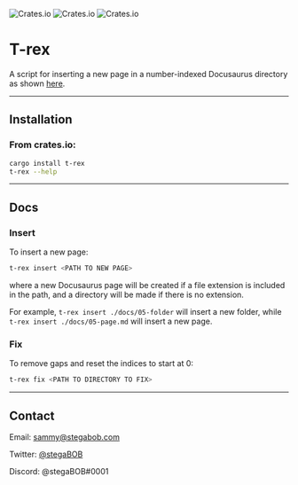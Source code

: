 ![Crates.io](https://img.shields.io/crates/v/t-rex)
![Crates.io](https://img.shields.io/crates/d/t-rex)
![Crates.io](https://img.shields.io/crates/l/t-rex)

# T-rex

A script for inserting a new page in a number-indexed Docusaurus directory as
shown [here](https://docusaurus.io/docs/sidebar/autogenerated#using-number-prefixes).

---

## Installation

### From crates.io:

```bash
cargo install t-rex
t-rex --help
```

---

## Docs

### Insert

To insert a new page:

```bash
t-rex insert <PATH TO NEW PAGE>
```

where a new Docusaurus page will be created if a file extension is included in the path, and a directory will be made if
there is no extension.

For example, `t-rex insert ./docs/05-folder` will insert a new folder, while `t-rex insert ./docs/05-page.md` will insert a new page.

### Fix

To remove gaps and reset the indices to start at 0: 
```bash
t-rex fix <PATH TO DIRECTORY TO FIX> 
```

---

## Contact

Email: sammy@stegabob.com

Twitter: [@stegaBOB](https://twitter.com/stegabob)

Discord: @stegaBOB#0001
